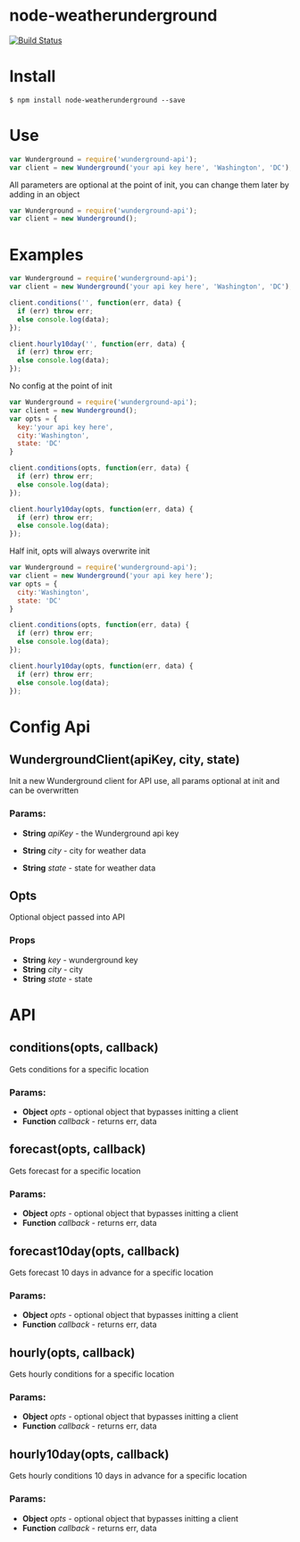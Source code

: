 # node-weatherunderground

[![Build Status](https://travis-ci.org/jacksongeller/node-weatherunderground.svg)](https://travis-ci.org/jacksongeller/node-weatherunderground)



# Install
`$ npm install node-weatherunderground --save`


# Use

```js
var Wunderground = require('wunderground-api');
var client = new Wunderground('your api key here', 'Washington', 'DC');
```

All parameters are optional at the point of init, you can change them later by adding in an object
```js
var Wunderground = require('wunderground-api');
var client = new Wunderground();
```

# Examples

```js
var Wunderground = require('wunderground-api');
var client = new Wunderground('your api key here', 'Washington', 'DC');

client.conditions('', function(err, data) {
  if (err) throw err;
  else console.log(data);
});

client.hourly10day('', function(err, data) {
  if (err) throw err;
  else console.log(data);
});
```

No config at the point of init

```js
var Wunderground = require('wunderground-api');
var client = new Wunderground();
var opts = {
  key:'your api key here', 
  city:'Washington', 
  state: 'DC'
}

client.conditions(opts, function(err, data) {
  if (err) throw err;
  else console.log(data);
});

client.hourly10day(opts, function(err, data) {
  if (err) throw err;
  else console.log(data);
});
```

Half init, opts will always overwrite init

```js
var Wunderground = require('wunderground-api');
var client = new Wunderground('your api key here');
var opts = {
  city:'Washington', 
  state: 'DC'
}

client.conditions(opts, function(err, data) {
  if (err) throw err;
  else console.log(data);
});

client.hourly10day(opts, function(err, data) {
  if (err) throw err;
  else console.log(data);
});
```


# Config Api

## WundergroundClient(apiKey, city, state)
Init a new Wunderground client for API use, all params optional at init and can be overwritten

### Params:

* **String** *apiKey* - the Wunderground api key

* **String** *city* - city for weather data

* **String** *state* - state for weather data

## Opts
Optional object passed into API

### Props
* **String** *key* - wunderground key
* **String** *city* - city
* **String** *state* - state


# API

## conditions(opts, callback)

Gets conditions for a specific location

### Params: 

* **Object** *opts* - optional object that bypasses initting a client
* **Function** *callback* - returns err, data

## forecast(opts, callback)

Gets forecast for a specific location

### Params: 

* **Object** *opts* - optional object that bypasses initting a client
* **Function** *callback* - returns err, data

## forecast10day(opts, callback)

Gets forecast 10 days in advance for a specific location

### Params: 

* **Object** *opts* - optional object that bypasses initting a client
* **Function** *callback* - returns err, data

## hourly(opts, callback)

Gets hourly conditions for a specific location

### Params: 

* **Object** *opts* - optional object that bypasses initting a client
* **Function** *callback* - returns err, data

## hourly10day(opts, callback)

Gets hourly conditions 10 days in advance for a specific location

### Params: 

* **Object** *opts* - optional object that bypasses initting a client
* **Function** *callback* - returns err, data
